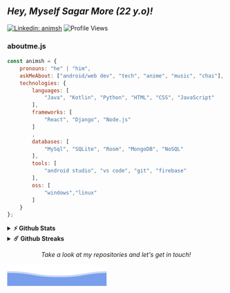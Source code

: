 ## *Hey, Myself Sagar More (22 y.o)!*
[![Linkedin: animsh ](https://img.shields.io/badge/-animsh-blue?style=flat-square&logo=Linkedin&logoColor=white&link=https://https://www.linkedin.com/in/animsh/)](https://www.linkedin.com/in/animsh/)
![Profile Views](https://komarev.com/ghpvc/?username=animsh&color=blue&style=flat-square)
### aboutme.js
~~~javascript
const animsh = {
    pronouns: "he" | "him",
    askMeAbout: ["android/web dev", "tech", "anime", "music", "chai"],
    technologies: {
        languages: [
            "Java", "Kotlin", "Python", "HTML", "CSS", "JavaScript"
        ],
        frameworks: [
            "React", "Django", "Node.js"
        ]
        ,
        databases: [
            "MySql", "SQLite", "Room", "MongoDB", "NoSQL"
        ],
        tools: [
            "android studio", "vs code", "git", "firebase"
        ],
        oss: [
            "windows","linux"
        ]
    }
};
~~~

<details>	
  <summary><b>⚡ Github Stats</b></summary>
  <br />
  <img height="180em" src="https://github-readme-stats.vercel.app/api?username=animsh&show_icons=true&hide_border=true&&count_private=true&include_all_commits=true" />
  <img height="180em" src="https://github-readme-stats.vercel.app/api/top-langs/?username=animsh&show_icons=true&hide_border=true&layout=compact&langs_count=8"/>
</details>

<details>	
  <summary><b>☄️ Github Streaks</b></summary>
  <br />
  <img height="180em" src="https://github-readme-streak-stats.herokuapp.com/?user=animsh&hide_border=true" />
</details>

<p align="center">
 <i>Take a look at my repositories and let's get in touch!</i>
</p>

![Sagar More](https://raw.githubusercontent.com/animsh/animsh/main/assets/bottom_header.svg)
<br>
